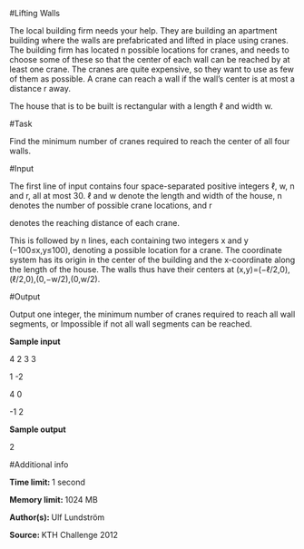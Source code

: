 #Lifting Walls

The local building firm needs your help. They are building an apartment building where the walls are prefabricated and lifted in place using cranes. The building firm has located n possible locations for cranes, and needs to choose some of these so that the center of each wall can be reached by at least one crane. The cranes are quite expensive, so they want to use as few of them as possible. A crane can reach a wall if the wall’s center is at most a distance r away.

The house that is to be built is rectangular with a length ℓ and width w.

#Task

Find the minimum number of cranes required to reach the center of all four walls.

#Input

The first line of input contains four space-separated positive integers ℓ, w, n and r, all at most 30. ℓ and w denote the length and width of the house, n denotes the number of possible crane locations, and r

denotes the reaching distance of each crane.

This is followed by n
lines, each containing two integers x and y (−100≤x,y≤100), denoting a possible location for a crane. The coordinate system has its origin in the center of the building and the x-coordinate along the length of the house. The walls thus have their centers at (x,y)=(−ℓ/2,0),(ℓ/2,0),(0,−w/2),(0,w/2).

#Output

Output one integer, the minimum number of cranes required to reach all wall segments, or Impossible if not all wall segments can be reached.

<b>Sample input</b>

4 2 3 3

1 -2

4 0

-1 2


<b>Sample output</b>

2

#Additional info

<b>Time limit: </b> 1 second

<b>Memory limit: </b> 1024 MB

<b>Author(s): </b> Ulf Lundström

<b>Source: </b> KTH Challenge 2012 
